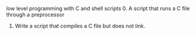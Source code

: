 low level programming with C and shell scripts
0. A script that runs a C file through a preprocessor
1. Write a script that compiles a C file but does not link.
